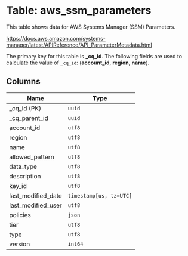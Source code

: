 # Table: aws_ssm_parameters

This table shows data for AWS Systems Manager (SSM) Parameters.

https://docs.aws.amazon.com/systems-manager/latest/APIReference/API_ParameterMetadata.html

The primary key for this table is **_cq_id**.
The following fields are used to calculate the value of `_cq_id`: (**account_id**, **region**, **name**).

## Columns

| Name          | Type          |
| ------------- | ------------- |
|_cq_id (PK)|`uuid`|
|_cq_parent_id|`uuid`|
|account_id|`utf8`|
|region|`utf8`|
|name|`utf8`|
|allowed_pattern|`utf8`|
|data_type|`utf8`|
|description|`utf8`|
|key_id|`utf8`|
|last_modified_date|`timestamp[us, tz=UTC]`|
|last_modified_user|`utf8`|
|policies|`json`|
|tier|`utf8`|
|type|`utf8`|
|version|`int64`|